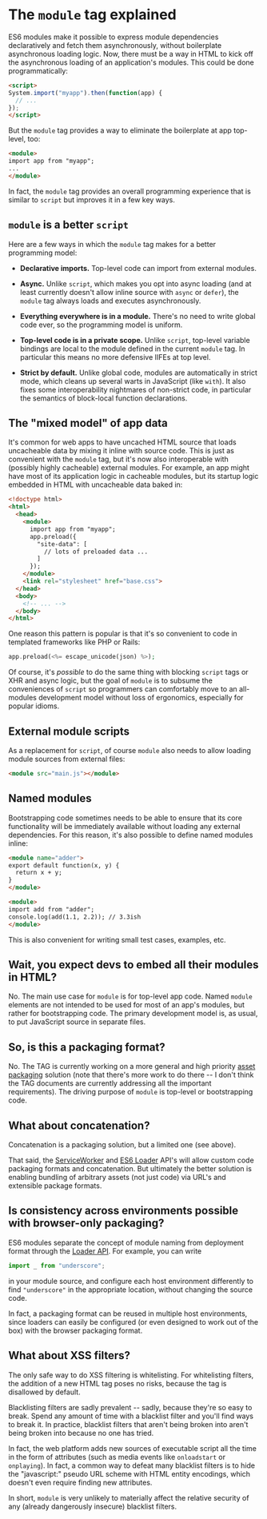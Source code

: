 # The `module` tag explained

ES6 modules make it possible to express module dependencies
declaratively and fetch them asynchronously, without boilerplate
asynchronous loading logic. Now, there must be a way in HTML to kick
off the asynchronous loading of an application's modules. This could
be done programmatically:

```html
<script>
System.import("myapp").then(function(app) {
  // ...
});
</script>
```

But the `module` tag provides a way to eliminate the boilerplate at
app top-level, too:

```html
<module>
import app from "myapp";
...
</module>
```

In fact, the `module` tag provides an overall programming experience
that is similar to `script` but improves it in a few key ways.


## `module` is a better `script`

Here are a few ways in which the `module` tag makes for a better
programming model:

* **Declarative imports.** Top-level code can import from external
    modules.

* **Async.** Unlike `script`, which makes you opt into async loading
    (and at least currently doesn't allow inline source with `async`
    or `defer`), the `module` tag always loads and executes
    asynchronously.

* **Everything everywhere is in a module.** There's no need to write
    global code ever, so the programming model is uniform.

* **Top-level code is in a private scope.** Unlike `script`, top-level
    variable bindings are local to the module defined in the current
    `module` tag. In particular this means no more defensive IIFEs at
    top level.

* **Strict by default.** Unlike global code, modules are automatically
    in strict mode, which cleans up several warts in JavaScript (like
    `with`). It also fixes some interoperability nightmares of
    non-strict code, in particular the semantics of block-local
    function declarations.


## The "mixed model" of app data

It's common for web apps to have uncached HTML source that loads
uncacheable data by mixing it inline with source code. This is just as
convenient with the `module` tag, but it's now also interoperable with
(possibly highly cacheable) external modules. For example, an app
might have most of its application logic in cacheable modules, but its
startup logic embedded in HTML with uncacheable data baked in:

```html
<!doctype html>
<html>
  <head>
    <module>
      import app from "myapp";
      app.preload({
        "site-data": [
          // lots of preloaded data ...
        ]
      });
    </module>
    <link rel="stylesheet" href="base.css">
  </head>
  <body>
    <!-- ... -->
  </body>
</html>
```

One reason this pattern is popular is that it's so convenient to code
in templated frameworks like PHP or Rails:

```php
app.preload(<%= escape_unicode(json) %>);
```

Of course, it's *possible* to do the same thing with blocking `script`
tags or XHR and async logic, but the goal of `module` is to subsume
the conveniences of `script` so programmers can comfortably move to an
all-modules development model without loss of ergonomics, especially
for popular idioms.

## External module scripts

As a replacement for `script`, of course `module` also needs to allow
loading module sources from external files:

```html
<module src="main.js"></module>
```

## Named modules

Bootstrapping code sometimes needs to be able to ensure that its core
functionality will be immediately available without loading any
external dependencies. For this reason, it's also possible to define
named modules inline:

```html
<module name="adder">
export default function(x, y) {
  return x + y;
}
</module>

<module>
import add from "adder";
console.log(add(1.1, 2.2)); // 3.3ish
</module>
```

This is also convenient for writing small test cases, examples, etc.


## Wait, you expect devs to embed all their modules in HTML?

No. The main use case for `module` is for top-level app code. Named
`module` elements are not intended to be used for most of an app's
modules, but rather for bootstrapping code. The primary development
model is, as usual, to put JavaScript source in separate files.


## So, is this a packaging format?

No. The TAG is currently working on a more general and high priority
[asset packaging](https://github.com/w3ctag/packaging-on-the-web)
solution (note that there's more work to do there -- I don't think the
TAG documents are currently addressing all the important
requirements). The driving purpose of `module` is top-level or
bootstrapping code.


## What about concatenation?

Concatenation is a packaging solution, but a limited one (see above).

That said, the
[ServiceWorker](https://github.com/slightlyoff/ServiceWorker/blob/master/explainer.md)
and [ES6 Loader](https://gist.github.com/dherman/7568080) API's will
allow custom code packaging formats and concatenation. But ultimately
the better solution is enabling bundling of arbitrary assets (not just
code) via URL's and extensible package formats.


## Is consistency across environments possible with browser-only packaging?

ES6 modules separate the concept of module naming from deployment
format through the [Loader
API](https://gist.github.com/dherman/7568080). For example, you can
write
```javascript
import _ from "underscore";
```
in your module source, and configure each host environment differently
to find `"underscore"` in the appropriate location, without changing
the source code.

In fact, a packaging format can be reused in multiple host
environments, since loaders can easily be configured (or even designed
to work out of the box) with the browser packaging format.


## What about XSS filters?

The only safe way to do XSS filtering is whitelisting. For
whitelisting filters, the addition of a new HTML tag poses no risks,
because the tag is disallowed by default.

Blacklisting filters are sadly prevalent -- sadly, because they're so
easy to break. Spend any amount of time with a blacklist filter and
you'll find ways to break it. In practice, blacklist filters that
aren't being broken into aren't being broken into because no one has
tried.

In fact, the web platform adds new sources of executable script all
the time in the form of attributes (such as media events like
`onloadstart` or `onplaying`). In fact, a common way to defeat many
blacklist filters is to hide the "javascript:" pseudo URL scheme with
HTML entity encodings, which doesn't even require finding new
attributes.

In short, `module` is very unlikely to materially affect the relative
security of any (already dangerously insecure) blacklist filters.
